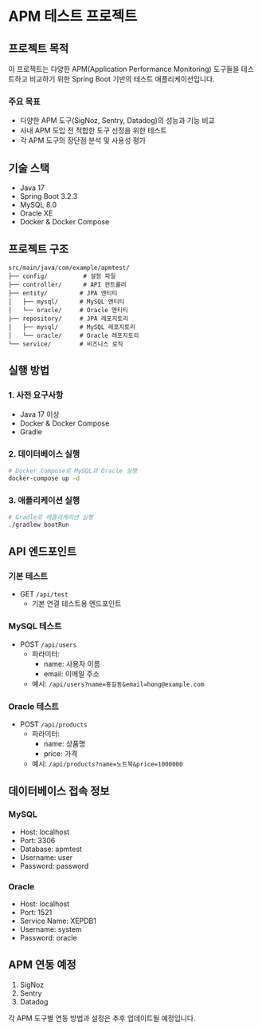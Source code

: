 # APM 테스트 프로젝트

## 프로젝트 목적
이 프로젝트는 다양한 APM(Application Performance Monitoring) 도구들을 테스트하고 비교하기 위한 Spring Boot 기반의 테스트 애플리케이션입니다.

### 주요 목표
- 다양한 APM 도구(SigNoz, Sentry, Datadog)의 성능과 기능 비교
- 사내 APM 도입 전 적합한 도구 선정을 위한 테스트
- 각 APM 도구의 장단점 분석 및 사용성 평가

## 기술 스택
- Java 17
- Spring Boot 3.2.3
- MySQL 8.0
- Oracle XE
- Docker & Docker Compose

## 프로젝트 구조
```
src/main/java/com/example/apmtest/
├── config/          # 설정 파일
├── controller/      # API 컨트롤러
├── entity/         # JPA 엔티티
│   ├── mysql/      # MySQL 엔티티
│   └── oracle/     # Oracle 엔티티
├── repository/     # JPA 레포지토리
│   ├── mysql/      # MySQL 레포지토리
│   └── oracle/     # Oracle 레포지토리
└── service/        # 비즈니스 로직
```

## 실행 방법

### 1. 사전 요구사항
- Java 17 이상
- Docker & Docker Compose
- Gradle

### 2. 데이터베이스 실행
```bash
# Docker Compose로 MySQL과 Oracle 실행
docker-compose up -d
```

### 3. 애플리케이션 실행
```bash
# Gradle로 애플리케이션 실행
./gradlew bootRun
```

## API 엔드포인트

### 기본 테스트
- GET `/api/test`
  - 기본 연결 테스트용 엔드포인트

### MySQL 테스트
- POST `/api/users`
  - 파라미터:
    - name: 사용자 이름
    - email: 이메일 주소
  - 예시: `/api/users?name=홍길동&email=hong@example.com`

### Oracle 테스트
- POST `/api/products`
  - 파라미터:
    - name: 상품명
    - price: 가격
  - 예시: `/api/products?name=노트북&price=1000000`

## 데이터베이스 접속 정보

### MySQL
- Host: localhost
- Port: 3306
- Database: apmtest
- Username: user
- Password: password

### Oracle
- Host: localhost
- Port: 1521
- Service Name: XEPDB1
- Username: system
- Password: oracle

## APM 연동 예정
1. SigNoz
2. Sentry
3. Datadog

각 APM 도구별 연동 방법과 설정은 추후 업데이트될 예정입니다. 